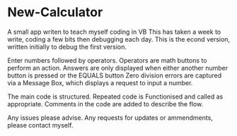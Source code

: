 # New-Calculator
A small app writen to teach myself coding in VB
This has taken a week to write, coding a few bits then debugging each day. This is the econd version, written initially to debug the first version.

Enter numbers followed by operators. Operators are math buttons to perform an action.
Answers are only displayed when either another number button is pressed or the EQUALS button
Zero division errors are captured via a Message Box, which displays a request to input a number.

The main code is structured. Repeated code is Functionised and called as appropriate.
Comments in the code are added to describe the flow.

Any issues please advise. Any requests for updates or ammendments, please contact myself.
